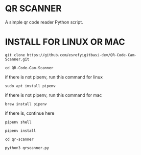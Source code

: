 # QR SCANNER
A simple qr code reader Python script.

# INSTALL FOR LINUX OR MAC
```
git clone https://github.com/esrefyigitbasi-dev/QR-Code-Cam-Scanner.git
```
```
cd QR-Code-Cam-Scanner
```
if there is not pipenv, run this command for linux
```
sudo apt install pipenv
```
if there is not pipenv, run this command for mac
```
brew install pipenv
```
if there is, continue here
```
pipenv shell
```
```
pipenv install
```
```
cd qr-scanner
```

```
python3 qrscanner.py
```
